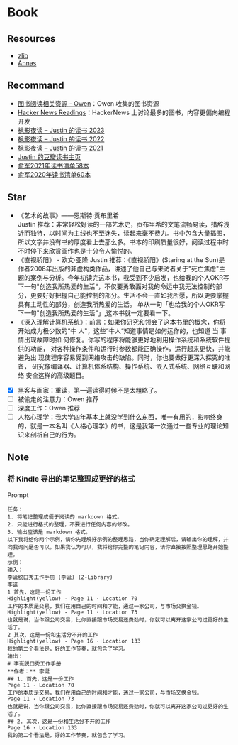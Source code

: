 # Book
## Resources
- [zlib](https://z-library.se/)
- [Annas](https://annas-archive.org/search?q=Query)
## Recommand

- [图书阅读相关资源 - Owen](https://www.owenyoung.com/books-guide/#qi-ta-ren-de-shu-ji-tui-jian-zi-yuan)：Owen 收集的图书资源
- [Hacker News Readings](https://hacker-recommended-books.vercel.app/)：HackerNews 上讨论最多的图书，内容更偏向编程开发
- [枫影夜读 – Justin 的读书 2023](https://justinyan.me/post/5845)
- [枫影夜读 – Justin 的读书 2022](https://justinyan.me/post/5361)
- [枫影夜读 – Justin 的读书 2021](https://justinyan.me/post/4824)
- [Justin 的豆瓣读书主页](https://book.douban.com/people/3113941/)
- [俞军2021年读书清单58本](https://zhuanlan.zhihu.com/p/452506737)
- [俞军2020年读书清单60本](https://zhuanlan.zhihu.com/p/342969562)


## Star 

- 《艺术的故事》——恩斯特·贡布里希  
Justin 推荐：非常轻松好读的一部艺术史，贡布里希的文笔流畅易读，措辞浅近而独特，以时间为主线也不至迷失，读起来毫不费力。书中包含大量插图，所以文字并没有书的厚度看上去那么多。书本的印刷质量很好，阅读过程中时不时停下来欣赏画作也是十分令人愉悦的。
- 《直视骄阳》 - 欧文·亚隆
Justin 推荐：《直视骄阳》(Staring at the Sun)是作者2008年出版的非虚构类作品，讲述了他自己与来访者关于"死亡焦虑"主题的案例与分析。今年初读完这本书，我受到不少启发，也给我的个人OKR写下一句"创造我所热爱的生活"，不仅要勇敢面对我的命运中我无法控制的部分，更要好好把握自己能控制的部分。生活不会一直如我所愿，所以更要掌握具有主动性的部分，创造我所热爱的生活。
单从一句「也给我的个人OKR写下一句"创造我所热爱的生活"」,这本书就一定要看一下。
- 《深入理解计算机系统》：前言：如果你研究和领会了这本书里的概念，你将开始成为极少数的“牛 人"，这些“牛人“知道事情是如何运作的，也知道 当 事情出现故障时如 何修复。你写的程序将能够更好地利用操作系统和系统软件提供的功能， 对各种操作条件和运行时参数都能正确操作，运行起来更快，并能避免出 现使程序容易受到网络攻击的缺陷。同时，你也要做好更深入探究的准备， 研究像编译器、计算机体系结构、操作系统、嵌入式系统、网络互联和网络 安全这样的高级题目。
- [x] 黑客与画家：重读，第一遍读得时候不是太粗略了。
- [ ] 被偷走的注意力：Owen 推荐
- [ ] 深度工作：Owen 推荐
- [ ] 人格心理学：我大学四年基本上就没学到什么东西，唯一有用的，影响终身的，就是一本名叫《人格心理学》的书，这是我第一次通过一些专业的理论知识来剖析自己的行为。

## Note
### 将 Kindle 导出的笔记整理成更好的格式
Prompt
```
任务：
1. 将笔记整理成便于阅读的 markdown 格式。
2. 只能进行格式的整理，不要进行任何内容的修改。
3. 输出应该是 markdown 格式。
以下我将给你两个示例，请你先理解好示例的整理思路，当你确定理解后，请输出你的理解，并向我询问是否可以。如果我认为可以，我将给你完整的笔记内容，请你直接按照整理思路开始整理。
示例：
输入：
李诞脱口秀工作手册 (李诞) (Z-Library)
李诞
1 首先，这是一份工作
Highlight(yellow) - Page 11 · Location 70
工作的本质是交易，我们在用自己的时间和才能，通过一家公司，与市场交换金钱。
Highlight(yellow) - Page 11 · Location 73
也就是说，当你跟公司交易，比你直接跟市场交易还费劲时，你就可以离开这家公司过更好的生活了。
2 其次，这是一份和生活分不开的工作
Highlight(yellow) - Page 16 · Location 133
我的第二个看法是，好的工作节奏，就包含了学习。
输出：
# 李诞脱口秀工作手册
**作者：** 李诞
## 1. 首先，这是一份工作
Page 11 · Location 70
工作的本质是交易，我们在用自己的时间和才能，通过一家公司，与市场交换金钱。
Page 11 · Location 73
也就是说，当你跟公司交易，比你直接跟市场交易还费劲时，你就可以离开这家公司过更好的生活了。
## 2. 其次，这是一份和生活分不开的工作
Page 16 · Location 133
我的第二个看法是，好的工作节奏，就包含了学习。
```
